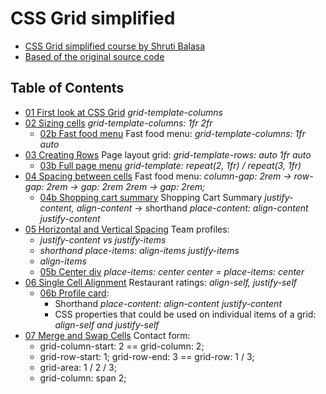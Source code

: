 # CSS Grid simplified

- [CSS Grid simplified course by Shruti Balasa](https://laracasts.com/series/css-grids-simplified)
- [Based of the original source code](https://github.com/laracasts/css-grids-simplified)

## Table of Contents

- [01 First look at CSS Grid](https://dragoncillos.github.io/CSS-Grid/01-first-look.html) *grid-template-columns*
- [02 Sizing cells](https://dragoncillos.github.io/CSS-Grid/02-sizing-cells.html) *grid-template-columns: 1fr 2fr*
  - [02b Fast food menu](https://dragoncillos.github.io/CSS-Grid/02b-fast-food-menu.html) Fast food menu: *grid-template-columns: 1fr auto*
- [03 Creating Rows](https://dragoncillos.github.io/CSS-Grid/03-page-layout-grid.html) Page layout grid: *grid-template-rows: auto 1fr auto*
  - [03b Full page menu](https://dragoncillos.github.io/CSS-Grid/03b-full-page-menu.html) *grid-template: repeat(2, 1fr) / repeat(3, 1fr)*
- [04 Spacing between cells](https://dragoncillos.github.io/CSS-Grid/04-spacing-between-cells.html) Fast food menu: *column-gap: 2rem -> row-gap: 2rem -> gap: 2rem 2rem -> gap: 2rem;*
  - [04b Shopping cart summary](https://dragoncillos.github.io/CSS-Grid/04b-shopping-cart-summary.html) Shopping Cart Summary *justify-content, align-content* -> shorthand *place-content: align-content justify-content*
- [05 Horizontal and Vertical Spacing](https://dragoncillos.github.io/CSS-Grid/05-team-profiles.html) Team profiles:
  - *justify-content vs justify-items*
  - *shorthand place-items: align-items justify-items*
  - *align-items*
  - [05b Center div](https://dragoncillos.github.io/CSS-Grid/05b-center-div.html) *place-items: center center = place-items: center*
- [06 Single Cell Alignment](https://dragoncillos.github.io/CSS-Grid/06-restaurant-ratings.html) Restaurant ratings: *align-self, justify-self*
  - [06b Profile card](https://dragoncillos.github.io/CSS-Grid/06b-profile-card.html):
    - Shorthand *place-content: align-content justify-content*
    - CSS properties that could be used on individual items of a grid: *align-self and justify-self*
- [07 Merge and Swap Cells](https://dragoncillos.github.io/CSS-Grid/07-contact-form.html) Contact form:
  - grid-column-start: 2 == grid-column: 2;
  - grid-row-start: 1; grid-row-end: 3 == grid-row: 1 / 3;
  - grid-area: 1 / 2 / 3;
  - grid-column: span 2;
		  
